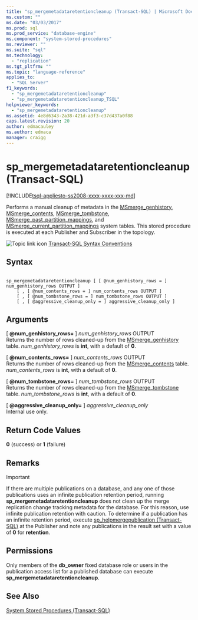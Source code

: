 ```yaml
---
title: "sp_mergemetadataretentioncleanup (Transact-SQL) | Microsoft Docs"
ms.custom: ""
ms.date: "03/03/2017"
ms.prod: sql
ms.prod_service: "database-engine"
ms.component: "system-stored-procedures"
ms.reviewer: ""
ms.suite: "sql"
ms.technology: 
  - "replication"
ms.tgt_pltfrm: ""
ms.topic: "language-reference"
applies_to: 
  - "SQL Server"
f1_keywords: 
  - "sp_mergemetadataretentioncleanup"
  - "sp_mergemetadataretentioncleanup_TSQL"
helpviewer_keywords: 
  - "sp_mergemetadataretentioncleanup"
ms.assetid: 4e8d6343-2a38-421d-a3f3-c37d437a0f88
caps.latest.revision: 20
author: edmacauley
ms.author: edmaca
manager: craigg
---
```

# sp_mergemetadataretentioncleanup (Transact-SQL)
[!INCLUDE[tsql-appliesto-ss2008-xxxx-xxxx-xxx-md](../../includes/tsql-appliesto-ss2008-xxxx-xxxx-xxx-md.md)]

  Performs a manual cleanup of metadata in the [MSmerge_genhistory](../../relational-databases/system-tables/msmerge-genhistory-transact-sql.md), [MSmerge_contents](../../relational-databases/system-tables/msmerge-contents-transact-sql.md), [MSmerge_tombstone](../../relational-databases/system-tables/msmerge-tombstone-transact-sql.md), [MSmerge_past_partition_mappings](../../relational-databases/system-tables/msmerge-past-partition-mappings-transact-sql.md), and [MSmerge_current_partition_mappings](../../relational-databases/system-tables/msmerge-current-partition-mappings.md) system tables. This stored procedure is executed at each Publisher and Subscriber in the topology.  
  
 ![Topic link icon](../../database-engine/configure-windows/media/topic-link.gif "Topic link icon") [Transact-SQL Syntax Conventions](../../t-sql/language-elements/transact-sql-syntax-conventions-transact-sql.md)  
  
## Syntax  
  
```  
  
sp_mergemetadataretentioncleanup [ [ @num_genhistory_rows = ] num_genhistory_rows OUTPUT ]  
    [ , [ @num_contents_rows = ] num_contents_rows OUTPUT ]   
    [ , [ @num_tombstone_rows = ] num_tombstone_rows OUTPUT ]   
    [ , [ @aggressive_cleanup_only = ] aggressive_cleanup_only ]  
```  
  
## Arguments  
 [ **@num_genhistory_rows=** ] *num_genhistory_rows* OUTPUT  
 Returns the number of rows cleaned-up from the [MSmerge_genhistory](../../relational-databases/system-tables/msmerge-genhistory-transact-sql.md) table. *num_genhistory_rows* is **int**, with a default of **0**.  
  
 [ **@num_contents_rows=** ] *num_contents_rows* OUTPUT  
 Returns the number of rows cleaned-up from the [MSmerge_contents](../../relational-databases/system-tables/msmerge-contents-transact-sql.md) table. *num_contents_rows* is **int**, with a default of **0**.  
  
 [ **@num_tombstone_rows=** ] *num_tombstone_rows* OUTPUT  
 Returns the number of rows cleaned-up from the [MSmerge_tombstone](../../relational-databases/system-tables/msmerge-tombstone-transact-sql.md) table. *num_tombstone_rows* is **int**, with a default of **0**.  
  
 [ **@aggressive_cleanup_only=** ] *aggressive_cleanup_only*  
 Internal use only.  
  
## Return Code Values  
 **0** (success) or **1** (failure)  
  
## Remarks  
  
> [!IMPORTANT]  
>  If there are multiple publications on a database, and any one of those publications uses an infinite publication retention period, running **sp_mergemetadataretentioncleanup** does not clean up the merge replication change tracking metadata for the database. For this reason, use infinite publication retention with caution. To determine if a publication has an infinite retention period, execute [sp_helpmergepublication &#40;Transact-SQL&#41;](../../relational-databases/system-stored-procedures/sp-helpmergepublication-transact-sql.md) at the Publisher and note any publications in the result set with a value of **0** for **retention**.  
  
## Permissions  
 Only members of the **db_owner** fixed database role or users in the publication access list for a published database can execute **sp_mergemetadataretentioncleanup**.  
  
## See Also  
 [System Stored Procedures &#40;Transact-SQL&#41;](../../relational-databases/system-stored-procedures/system-stored-procedures-transact-sql.md)  
  
  
